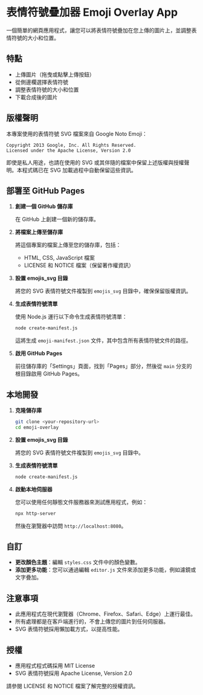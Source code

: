 # 表情符號疊加器 Emoji Overlay App

一個簡單的網頁應用程式，讓您可以將表情符號疊加在您上傳的圖片上，並調整表情符號的大小和位置。

## 特點

- 上傳圖片（拖曳或點擊上傳按鈕）
- 從側邊欄選擇表情符號
- 調整表情符號的大小和位置
- 下載合成後的圖片

## 版權聲明

本專案使用的表情符號 SVG 檔案來自 Google Noto Emoji：

```
Copyright 2013 Google, Inc. All Rights Reserved.
Licensed under the Apache License, Version 2.0
```

即使是私人用途，也請在使用的 SVG 或其伴隨的檔案中保留上述版權與授權聲明。本程式碼已在 SVG 加載過程中自動保留這些資訊。

## 部署至 GitHub Pages

1. **創建一個 GitHub 儲存庫**

   在 GitHub 上創建一個新的儲存庫。

2. **將檔案上傳至儲存庫**

   將這個專案的檔案上傳至您的儲存庫，包括：
   - HTML, CSS, JavaScript 檔案
   - LICENSE 和 NOTICE 檔案（保留著作權資訊）

3. **設置 emojis_svg 目錄**

   將您的 SVG 表情符號文件複製到 `emojis_svg` 目錄中，確保保留版權資訊。

4. **生成表情符號清單**

   使用 Node.js 運行以下命令生成表情符號清單：

   ```bash
   node create-manifest.js
   ```

   這將生成 `emoji-manifest.json` 文件，其中包含所有表情符號文件的路徑。

5. **啟用 GitHub Pages**

   前往儲存庫的「Settings」頁面，找到「Pages」部分，然後從 `main` 分支的根目錄啟用 GitHub Pages。

## 本地開發

1. **克隆儲存庫**

   ```bash
   git clone <your-repository-url>
   cd emoji-overlay
   ```

2. **設置 emojis_svg 目錄**

   將您的 SVG 表情符號文件複製到 `emojis_svg` 目錄中。

3. **生成表情符號清單**

   ```bash
   node create-manifest.js
   ```

4. **啟動本地伺服器**

   您可以使用任何靜態文件服務器來測試應用程式，例如：

   ```bash
   npx http-server
   ```

   然後在瀏覽器中訪問 `http://localhost:8080`。

## 自訂

- **更改顏色主題**：編輯 `styles.css` 文件中的顏色變數。
- **添加更多功能**：您可以通過編輯 `editor.js` 文件來添加更多功能，例如濾鏡或文字疊加。

## 注意事項

- 此應用程式在現代瀏覽器（Chrome、Firefox、Safari、Edge）上運行最佳。
- 所有處理都是在客戶端進行的，不會上傳您的圖片到任何伺服器。
- SVG 表情符號採用懶加載方式，以提高性能。

## 授權

- 應用程式程式碼採用 MIT License
- SVG 表情符號採用 Apache License, Version 2.0

請參閱 LICENSE 和 NOTICE 檔案了解完整的授權資訊。